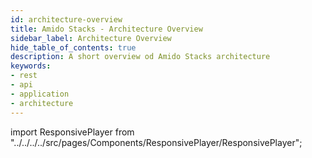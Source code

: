 ```yaml
---
id: architecture-overview
title: Amido Stacks - Architecture Overview
sidebar_label: Architecture Overview
hide_table_of_contents: true
description: A short overview od Amido Stacks architecture
keywords:
- rest
- api
- application
- architecture
---
```


import ResponsivePlayer from "../../../../src/pages/Components/ResponsivePlayer/ResponsivePlayer";

<ResponsivePlayer url="https://vimeo.com/658523841" />

